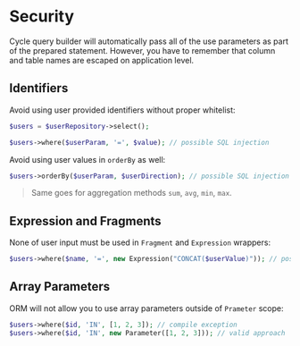 # Security
Cycle query builder will automatically pass all of the use parameters as part of the prepared statement. However, you have to remember that column and table names are escaped on application level. 

## Identifiers
Avoid using user provided identifiers without proper whitelist:

```php
$users = $userRepository->select();

$users->where($userParam, '=', $value); // possible SQL injection
```

Avoid using user values in `orderBy` as well:

```php
$users->orderBy($userParam, $userDirection); // possible SQL injection
```

> Same goes for aggregation methods `sum`, `avg`, `min`, `max`.

## Expression and Fragments
None of user input must be used in `Fragment` and `Expression` wrappers:

```php
$users->where($name, '=', new Expression("CONCAT($userValue)")); // possible SQL injection
```

## Array Parameters
ORM will not allow you to use array parameters outside of `Prameter` scope:

```php
$users->where($id, 'IN', [1, 2, 3]); // compile exception
$users->where($id, 'IN', new Parameter([1, 2, 3])); // valid approach
```
